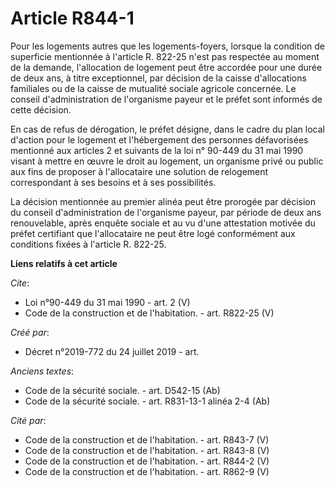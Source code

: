 # Article R844-1

Pour les logements autres que les logements-foyers, lorsque la condition de superficie mentionnée à l'article R. 822-25 n'est
pas respectée au moment de la demande, l'allocation de logement peut être accordée pour une durée de deux ans, à titre
exceptionnel, par décision de la caisse d'allocations familiales ou de la caisse de mutualité sociale agricole concernée. Le
conseil d'administration de l'organisme payeur et le préfet sont informés de cette décision. 

En cas de refus de dérogation, le préfet désigne, dans le cadre du plan local d'action pour le logement et l'hébergement des
personnes défavorisées mentionné aux articles 2 et suivants de la loi n° 90-449 du 31 mai 1990 visant à mettre en œuvre le
droit au logement, un organisme privé ou public aux fins de proposer à l'allocataire une solution de relogement correspondant
à ses besoins et à ses possibilités. 

La décision mentionnée au premier alinéa peut être prorogée par décision du conseil d'administration de l'organisme payeur,
par période de deux ans renouvelable, après enquête sociale et au vu d'une attestation motivée du préfet certifiant que
l'allocataire ne peut être logé conformément aux conditions fixées à l'article R. 822-25.

**Liens relatifs à cet article**

_Cite_:

  - Loi n°90-449 du 31 mai 1990 - art. 2 (V)
  - Code de la construction et de l'habitation. - art. R822-25 (V)

_Créé par_:

  - Décret n°2019-772 du 24 juillet 2019 - art.

_Anciens textes_:

  - Code de la sécurité sociale. - art. D542-15 (Ab)
  - Code de la sécurité sociale. - art. R831-13-1 alinéa 2-4 (Ab)

_Cité par_:

  - Code de la construction et de l'habitation. - art. R843-7 (V)
  - Code de la construction et de l'habitation. - art. R843-8 (V)
  - Code de la construction et de l'habitation. - art. R844-2 (V)
  - Code de la construction et de l'habitation. - art. R862-9 (V)
